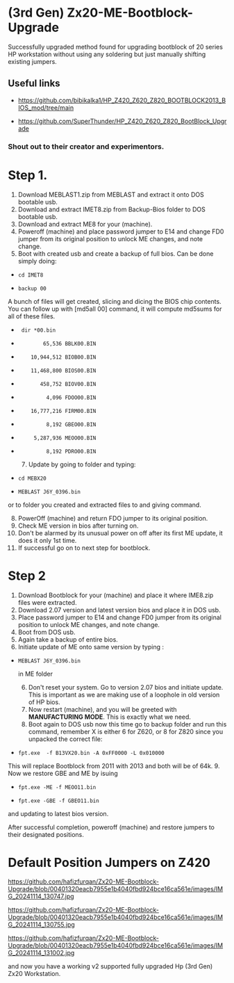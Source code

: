 # (3rd Gen) Zx20-ME-Bootblock-Upgrade
Successfully upgraded method found for upgrading bootblock of 20 series HP workstation without using any soldering but just manually shifting existing jumpers.

## Useful links

- https://github.com/bibikalka1/HP_Z420_Z620_Z820_BOOTBLOCK2013_BIOS_mod/tree/main

- https://github.com/SuperThunder/HP_Z420_Z620_Z820_BootBlock_Upgrade

### Shout out to their creator and experimentors.


# Step 1.

  1. Download MEBLAST1.zip from MEBLAST and extract it onto DOS bootable usb.
  2. Download and extract IMET8.zip from Backup-Bios folder to DOS bootable usb.
  3. Download and extract ME8 for your (machine).
  4. Poweroff (machine) and place password jumper to E14 and change FD0 jumper from its original position to unlock ME changes, and note change.
  5. Boot with created usb and create a backup of full bios. Can be done simply doing:
     
-     cd IMET8

-     backup 00

A bunch of files will get created, slicing and dicing the BIOS chip contents. You can follow up with [md5all 00] command, it will compute md5sums for all of these files.


-      dir *00.bin

-             65,536 BBLK00.BIN
-         10,944,512 BIOB00.BIN
-         11,468,800 BIOS00.BIN
-            458,752 BIOV00.BIN
-              4,096 FDOO00.BIN
-         16,777,216 FIRM00.BIN
-              8,192 GBEO00.BIN
-          5,287,936 MEOO00.BIN
-              8,192 PDRO00.BIN
  7. Update by going to folder and typing:

-     cd MEBX20


-     MEBLAST J6Y_0396.bin

or to folder you created and extracted files to and giving command.

  8. PowerOff (machine) and return FDO jumper to its original position.
  9. Check ME version in bios after turning on.
  10. Don't be alarmed by its unusual power on off after its first ME update, it does it only 1st time.
  11. If successful go on to next step for bootblock.

# Step 2

  1. Download Bootblock for your (machine) and place it where IME8.zip files were extracted.
  2. Download 2.07 version and latest version bios and place it in DOS usb.
  3. Place password jumper to E14 and change FD0 jumper from its original position to unlock ME changes, and note change.
  4. Boot from DOS usb.
  5. Again take a backup of entire bios.
  6. Initiate update of ME onto same version by typing :

-     MEBLAST J6Y_0396.bin

  in ME folder
  
  6. Don't reset your system. Go to version 2.07 bios and initiate update. This is important as we are making use of a loophole in old version of HP bios.
  7. Now restart (machine), and you will be greeted with **MANUFACTURING MODE**. This is exactly what we need.
  8. Boot again to DOS usb now this time go to backup folder and run this command, remember X is either 6 for Z620, or 8 for Z820 since you unpacked the correct file:

-     fpt.exe  -f B13VX20.bin -A 0xFF0000 -L 0x010000

This will replace Bootblock from 2011 with 2013 and both will be of 64k.
  9. Now we restore GBE and ME by isuing

-     fpt.exe -ME -f MEOO11.bin

-     fpt.exe -GBE -f GBEO11.bin

and updating to latest bios version.

After successful completion, poweroff (machine) and restore jumpers to their designated positions.

# Default Position Jumpers on Z420

https://github.com/hafizfurqan/Zx20-ME-Bootblock-Upgrade/blob/00401320eacb7955e1b4040fbd924bce16ca561e/images/IMG_20241114_130747.jpg


https://github.com/hafizfurqan/Zx20-ME-Bootblock-Upgrade/blob/00401320eacb7955e1b4040fbd924bce16ca561e/images/IMG_20241114_130755.jpg



https://github.com/hafizfurqan/Zx20-ME-Bootblock-Upgrade/blob/00401320eacb7955e1b4040fbd924bce16ca561e/images/IMG_20241114_131002.jpg

and now you have a working v2 supported fully upgraded Hp (3rd Gen) Zx20 Workstation.
